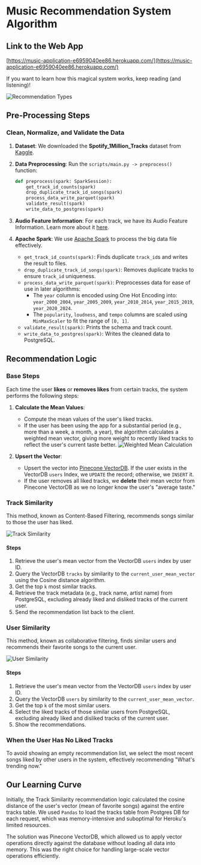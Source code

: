 # Music Recommendation System Algorithm

## Link to the Web App
[https://music-application-e6959040ee86.herokuapp.com/](https://music-application-e6959040ee86.herokuapp.com/)

If you want to learn how this magical system works, keep reading (and listening)!

![Recommendation Types](https://github.com/doritlya1997/music-recommendation-system/assets/64167336/bf7a7b32-bf65-4f7e-999f-8850000cdb1f)

## Pre-Processing Steps

### Clean, Normalize, and Validate the Data

1. **Dataset**: We downloaded the **Spotify_1Million_Tracks** dataset from [Kaggle](https://www.kaggle.com/datasets/amitanshjoshi/spotify-1million-tracks?source=post_page-----5780cabfe194--------------------------------).

2. **Data Preprocessing**: Run the `scripts/main.py -> preprocess()` function:
    ```python
    def preprocess(spark: SparkSession):
        get_track_id_counts(spark)
        drop_duplicate_track_id_songs(spark)
        process_data_write_parquet(spark)
        validate_result(spark)
        write_data_to_postgres(spark)
    ```

3. **Audio Feature Information**: For each track, we have its Audio Feature Information. Learn more about it [here](https://developer.spotify.com/documentation/web-api/reference/get-audio-features).

4. **Apache Spark**: We use [Apache Spark](https://spark.apache.org/) to process the big data file effectively.
    - `get_track_id_counts(spark)`: Finds duplicate `track_id`s and writes the result to files.
    - `drop_duplicate_track_id_songs(spark)`: Removes duplicate tracks to ensure `track_id` uniqueness.
    - `process_data_write_parquet(spark)`: Preprocesses data for ease of use in later algorithms:
        - The `year` column is encoded using One Hot Encoding into: `year_2000_2004`, `year_2005_2009`, `year_2010_2014`, `year_2015_2019`, `year_2020_2024`.
        - The `popularity`, `loudness`, and `tempo` columns are scaled using `MinMaxScaler` to fit the range of `[0, 1]`.
    - `validate_result(spark)`: Prints the schema and track count.
    - `write_data_to_postgres(spark)`: Writes the cleaned data to PostgreSQL.

## Recommendation Logic

### Base Steps
Each time the user **likes** or **removes likes** from certain tracks, the system performs the following steps:

1. **Calculate the Mean Values**:
    - Compute the mean values of the user's liked tracks.
    - If the user has been using the app for a substantial period (e.g., more than a week, a month, a year), the algorithm calculates a weighted mean vector, giving more weight to recently liked tracks to reflect the user's current taste better.
    ![Weighted Mean Calculation](https://github.com/doritlya1997/music-recommendation-system/assets/64167336/9b580fac-857a-41f1-8d5c-1d99a0fe4be9)

2. **Upsert the Vector**:
    - Upsert the vector into [Pinecone VectorDB](https://docs.pinecone.io/home). If the user exists in the VectorDB `users` Index, we `UPDATE` the record; otherwise, we `INSERT` it.
    - If the user removes all liked tracks, we **delete** their mean vector from Pinecone VectorDB as we no longer know the user's "average taste."

### Track Similarity

This method, known as Content-Based Filtering, recommends songs similar to those the user has liked.

![Track Similarity](https://github.com/doritlya1997/music-recommendation-system/assets/64167336/7d5192cc-ca1c-4d8c-9fa8-db216afe6686)

#### Steps

1. Retrieve the user's mean vector from the VectorDB `users` index by user ID.
2. Query the VectorDB `tracks` by similarity to the `current_user_mean_vector` using the Cosine distance algorithm.
3. Get the top `k` most similar tracks.
4. Retrieve the track metadata (e.g., track name, artist name) from PostgreSQL, excluding already liked and disliked tracks of the current user.
5. Send the recommendation list back to the client.

### User Similarity

This method, known as collaborative filtering, finds similar users and recommends their favorite songs to the current user.

![User Similarity](https://github.com/doritlya1997/music-recommendation-system/assets/64167336/7d9a18d1-365f-4238-ba5e-354b552ee0d8)

#### Steps

1. Retrieve the user's mean vector from the VectorDB `users` index by user ID.
2. Query the VectorDB `users` by similarity to the `current_user_mean_vector`.
3. Get the top `k` of the most similar users.
4. Select the liked tracks of those similar users from PostgreSQL, excluding already liked and disliked tracks of the current user.
5. Show the recommendations.

### When the User Has No Liked Tracks

To avoid showing an empty recommendation list, we select the most recent songs liked by other users in the system, effectively recommending "What's trending now."

## Our Learning Curve

Initially, the Track Similarity recommendation logic calculated the cosine distance of the user's vector (mean of favorite songs) against the entire tracks table. We used `Pandas` to load the tracks table from Postgres DB for each request, which was memory-intensive and suboptimal for Heroku's limited resources.

The solution was Pinecone VectorDB, which allowed us to apply vector operations directly against the database without loading all data into memory. This was the right choice for handling large-scale vector operations efficiently.
